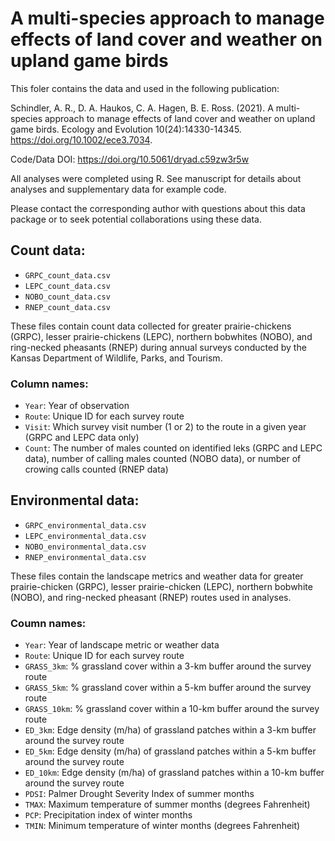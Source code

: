 # A multi-species approach to manage effects of land cover and weather on upland game birds

This foler contains the data and used in the following publication:

Schindler, A. R., D. A. Haukos, C. A. Hagen, B. E. Ross. (2021). A multi-species approach to manage effects of land cover and weather on upland game birds. Ecology and Evolution 10(24):14330-14345. https://doi.org/10.1002/ece3.7034.

Code/Data DOI: https://doi.org/10.5061/dryad.c59zw3r5w

All analyses were completed using R. See manuscript for details about analyses and supplementary data for example code.

Please contact the corresponding author with questions about this data package or to seek potential collaborations using these data.

## Count data:
- `GRPC_count_data.csv`
- `LEPC_count_data.csv`
- `NOBO_count_data.csv`
- `RNEP_count_data.csv`

These files contain count data collected for greater prairie-chickens (GRPC), lesser prairie-chickens (LEPC), northern bobwhites (NOBO), and ring-necked pheasants (RNEP) during annual surveys conducted by the Kansas Department of Wildlife, Parks, and Tourism.

### Column names:
- `Year`: Year of observation
- `Route`: Unique ID for each survey route
- `Visit`: Which survey visit number (1 or 2) to the route in a given year (GRPC and LEPC data only)
- `Count`: The number of males counted on identified leks (GRPC and LEPC data), number of calling males counted (NOBO data), or number of crowing calls counted (RNEP data)

## Environmental data:
- `GRPC_environmental_data.csv`
- `LEPC_environmental_data.csv`
- `NOBO_environmental_data.csv`
- `RNEP_environmental_data.csv`

These files contain the landscape metrics and weather data for greater prairie-chicken (GRPC), lesser prairie-chicken (LEPC), northern bobwhite (NOBO), and ring-necked pheasant (RNEP) routes used in analyses.

### Coumn names:
- `Year`: Year of landscape metric or weather data
- `Route`: Unique ID for each survey route
- `GRASS_3km`: % grassland cover within a 3-km buffer around the survey route
- `GRASS_5km`: % grassland cover within a 5-km buffer around the survey route
- `GRASS_10km`: % grassland cover within a 10-km buffer around the survey route
- `ED_3km`: Edge density (m/ha) of grassland patches within a 3-km buffer around the survey route
- `ED_5km`: Edge density (m/ha) of grassland patches within a 5-km buffer around the survey route
- `ED_10km`: Edge density (m/ha) of grassland patches within a 10-km buffer around the survey route
- `PDSI`: Palmer Drought Severity Index of summer months
- `TMAX`: Maximum temperature of summer months (degrees Fahrenheit)
- `PCP`: Precipitation index of winter months
- `TMIN`: Minimum temperature of winter months (degrees Fahrenheit)
